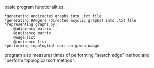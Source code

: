 basic program functionalities:

	*generating undirected graphs into .txt file
	*generating DAGgers (directed acyclic graphs) into .txt file
	*representing graphs by:
		@adjecency matrix
		@incidence matrix
		@edge list
		@incidence list
	*performing topological sort on given DAGger

program also measures times of performing "search edge" method and "perform topological sort method".
